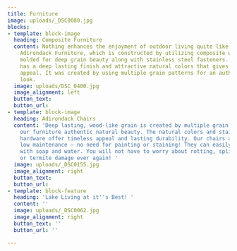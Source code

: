 ```yaml
---
title: Furniture
image: uploads/_DSC0080.jpg
blocks:
- template: block-image
  heading: Composite Furniture
  content: Nothing enhances the enjoyment of outdoor living quite like our beautiful
    Adirondack Furniture, which is constructed by utilizing composite wood that is
    molded for deep grain beauty along with stainless steel fasteners.  This furniture
    has a deep lasting finish and attractive natural colors that gives it a timeless
    appeal. It was created by using multiple grain patterns for an authentic, natural
    look.
  image: uploads/DSC_0400.jpg
  image_alignment: left
  button_text: 
  button_url: 
- template: block-image
  heading: Adirondack Chairs
  content: 'Deep lasting, wood-like grain is created by multiple grain patterns giving
    our furniture authentic natural beauty. The natural colors and stainless steel
    hardware offer timeless appeal and lasting durability. Our chairs are extremely
    low maintenance – no need for painting or staining! They can easily be cleaned
    with soap and water. You will not have to worry about rotting, splintering, splitting
    or termite damage ever again! '
  image: uploads/_DSC0155.jpg
  image_alignment: right
  button_text: 
  button_url: 
- template: block-feature
  heading: 'Lake Living at it''s Best! '
  content: ''
  image: uploads/_DSC0062.jpg
  image_alignment: right
  button_text: ''
  button_url: ''

---
```


